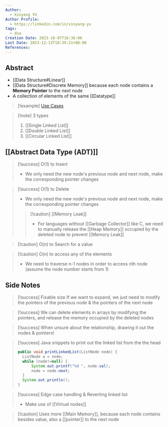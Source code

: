 ```yaml
---
Author:
  - Xinyang YU
Author Profile:
  - https://linkedin.com/in/xinyang-yu
tags:
  - dsa
Creation Date: 2023-10-07T16:38:00
Last Date: 2023-12-13T18:39:21+08:00
References: 
---
```

## Abstract
- [[Data Structure#Linear]]
- [[Data Structure#Discrete Memory]] because each node contains a **Memory Pointer** to the next node
- A collection of elements of the same [[Datatype]]


>[!example] [Use Cases](https://github.com/youngyangyang04/leetcode-master#%E9%93%BE%E8%A1%A8)

>[!note] 3 types
>1. [[Single Linked List]]
>2. [[Double Linked List]]
>3. [[Circular Linked List]]


## [[Abstract Data Type (ADT)]]
>[!success] O(1) to Insert
>- We only need the new node's previous node and next node, make the corresponding pointer changes

>[!success] O(1) to Delete
>- We only need the new node's previous node and next node, make the corresponding pointer changes
>>[!caution] [[Memory Leak]]
>>- For languages without [[Garbage Collector]] like C, we need to manually release the [[Heap Memory]] occupied by the deleted node to prevent [[Memory Leak]]

>[!caution] O(n) to Search for a value

>[!caution] O(n) to access any of the elements
>- We need to traverse n-1 nodes in order to access nth node (assume the node number starts from 1)

## Side Notes
>[!success] Fixable size
>If we want to expand, we just need to modify the pointers of the previous node & the pointers of the next node

>[!success] We can delete elements in arrays by modifying the pointers, and release the memory occupied by the deleted nodes

>[!success] When unsure about the relationship, drawing it out the nodes & pointers!

>[!success] Java snippets to print out the linked list from the the head
>```java
>public void printLinkedList(ListNode node) {
>	ListNode a = node;
>	while (node!=null) {
>		System.out.printf("%d ", node.val);
>		node = node.next;
>	}
>	System.out.println();
>}
>```

>[!success] Edge case handling & Reverting linked list
>- Make use of [[Virtual nodes]]

>[!caution] Uses more [[Main Memory]], because each node contains besides value, also a [[pointer]] to the next node